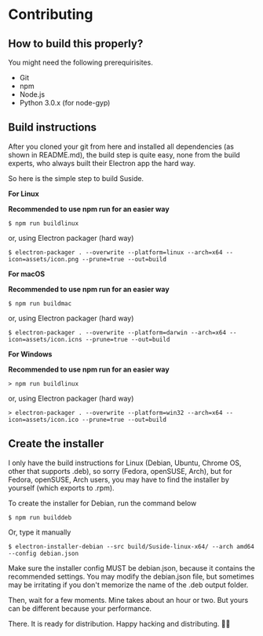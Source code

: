 # Contributing
## How to build this properly?
You might need the following prerequirisites.
* Git
* npm
* Node.js
* Python 3.0.x (for node-gyp)

## Build instructions
After you cloned your git from here and installed all dependencies (as shown in README.md), the build step is quite easy, none from the build experts, who always built their Electron app the hard way.

So here is the simple step to build Suside.

**For Linux**

**Recommended to use npm run for an easier way**
```
$ npm run buildlinux
```
or, using Electron packager (hard way)
```
$ electron-packager . --overwrite --platform=linux --arch=x64 --icon=assets/icon.png --prune=true --out=build
```

**For macOS**

**Recommended to use npm run for an easier way**
```
$ npm run buildmac
```
or, using Electron packager (hard way)
```
$ electron-packager . --overwrite --platform=darwin --arch=x64 --icon=assets/icon.icns --prune=true --out=build
```

**For Windows**

**Recommended to use npm run for an easier way**
```
> npm run buildlinux
```
or, using Electron packager (hard way)
```
> electron-packager . --overwrite --platform=win32 --arch=x64 --icon=assets/icon.ico --prune=true --out=build
```

## Create the installer
I only have the build instructions for Linux (Debian, Ubuntu, Chrome OS, other that supports .deb), so sorry (Fedora, openSUSE, Arch), but for Fedora, openSUSE, Arch users, you may have to find the installer by yourself (which exports to .rpm).

To create the installer for Debian, run the command below
```
$ npm run builddeb
```

Or, type it manually
```
$ electron-installer-debian --src build/Suside-linux-x64/ --arch amd64 --config debian.json
```
Make sure the installer config MUST be debian.json, because it contains the recommended settings. You may modify the debian.json file, but sometimes may be irritating if you don't memorize the name of the .deb output folder.

Then, wait for a few moments. Mine takes about an hour or two. But yours can be different because your performance.

There. It is ready for distribution. Happy hacking and distributing. 🥳🎉
